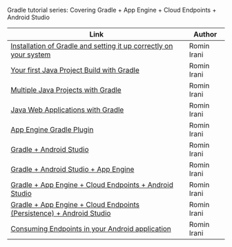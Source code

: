 Gradle tutorial series:
Covering Gradle + App Engine + Cloud Endpoints + Android Studio

Link | Author
------------ | -------------
[Installation of Gradle and setting it up correctly on your system](http://rominirani.com/2014/07/28/gradle-tutorial-part-1-installation-setup/) | Romin Irani
[Your first Java Project Build with Gradle](http://rominirani.com/2014/07/28/gradle-tutorial-part-2-java-projects/) | Romin Irani
[Multiple Java Projects with Gradle](http://rominirani.com/2014/07/29/gradle-tutorial-part-3-multiple-java-projects/) | Romin Irani
[Java Web Applications with Gradle](http://rominirani.com/2014/08/12/gradle-tutorial-part-4-java-web-applications/) | Romin Irani
[App Engine Gradle Plugin](http://rominirani.com/2014/08/15/gradle-tutorial-part-5-gradle-app-engine-plugin/) | Romin Irani
[Gradle + Android Studio](http://rominirani.com/2014/08/19/gradle-tutorial-part-6-android-studio-gradle/) | Romin Irani
[Gradle + Android Studio + App Engine](http://rominirani.com/2014/08/20/gradle-tutorial-part-7-android-studio-app-engine-gradle/) | Romin Irani
[Gradle + App Engine + Cloud Endpoints + Android Studio](http://rominirani.com/2014/08/25/gradle-tutorial-part-8-gradle-app-engine-endpoints-android-studio/) | Romin Irani
[Gradle + App Engine + Cloud Endpoints (Persistence) + Android Studio](http://rominirani.com/2014/08/26/gradle-tutorial-part-9-cloud-endpoints-persistence-android-studio/) | Romin Irani
[Consuming Endpoints in your Android application](http://rominirani.com/2014/08/27/gradle-tutorial-part-10-consuming-endpoints-in-android-code/) | Romin Irani
